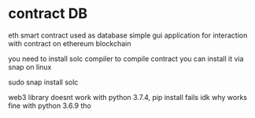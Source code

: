 # contract DB

eth smart contract used as database
simple gui application for interaction with contract on ethereum blockchain

you need to install solc compiler to compile contract
you can install it via snap on linux

sudo snap install solc

web3 library doesnt work with python 3.7.4, pip install fails idk why
works fine with python 3.6.9 tho

